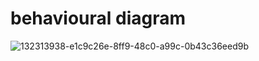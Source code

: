 # behavioural diagram

![132313938-e1c9c26e-8ff9-48c0-a99c-0b43c36eed9b](https://user-images.githubusercontent.com/91784095/143209294-d1294e03-1e1b-4047-a432-4d1a1b09f025.png)
